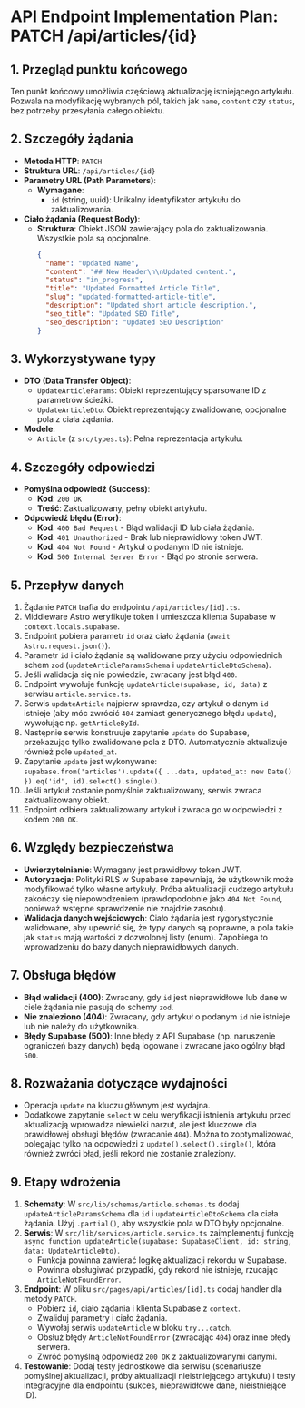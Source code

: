 # API Endpoint Implementation Plan: PATCH /api/articles/{id}

## 1. Przegląd punktu końcowego

Ten punkt końcowy umożliwia częściową aktualizację istniejącego artykułu. Pozwala na modyfikację wybranych pól, takich jak `name`, `content` czy `status`, bez potrzeby przesyłania całego obiektu.

## 2. Szczegóły żądania

- **Metoda HTTP**: `PATCH`
- **Struktura URL**: `/api/articles/{id}`
- **Parametry URL (Path Parameters)**:
  - **Wymagane**:
    - `id` (string, uuid): Unikalny identyfikator artykułu do zaktualizowania.
- **Ciało żądania (Request Body)**:
  - **Struktura**: Obiekt JSON zawierający pola do zaktualizowania. Wszystkie pola są opcjonalne.
    ```json
    {
      "name": "Updated Name",
      "content": "## New Header\n\nUpdated content.",
      "status": "in_progress",
      "title": "Updated Formatted Article Title",
      "slug": "updated-formatted-article-title",
      "description": "Updated short article description.",
      "seo_title": "Updated SEO Title",
      "seo_description": "Updated SEO Description"
    }
    ```

## 3. Wykorzystywane typy

- **DTO (Data Transfer Object)**:
  - `UpdateArticleParams`: Obiekt reprezentujący sparsowane ID z parametrów ścieżki.
  - `UpdateArticleDto`: Obiekt reprezentujący zwalidowane, opcjonalne pola z ciała żądania.
- **Modele**:
  - `Article` (z `src/types.ts`): Pełna reprezentacja artykułu.

## 4. Szczegóły odpowiedzi

- **Pomyślna odpowiedź (Success)**:
  - **Kod**: `200 OK`
  - **Treść**: Zaktualizowany, pełny obiekt artykułu.
- **Odpowiedź błędu (Error)**:
  - **Kod**: `400 Bad Request` - Błąd walidacji ID lub ciała żądania.
  - **Kod**: `401 Unauthorized` - Brak lub nieprawidłowy token JWT.
  - **Kod**: `404 Not Found` - Artykuł o podanym ID nie istnieje.
  - **Kod**: `500 Internal Server Error` - Błąd po stronie serwera.

## 5. Przepływ danych

1.  Żądanie `PATCH` trafia do endpointu `/api/articles/[id].ts`.
2.  Middleware Astro weryfikuje token i umieszcza klienta Supabase w `context.locals.supabase`.
3.  Endpoint pobiera parametr `id` oraz ciało żądania (`await Astro.request.json()`).
4.  Parametr `id` i ciało żądania są walidowane przy użyciu odpowiednich schem `zod` (`updateArticleParamsSchema` i `updateArticleDtoSchema`).
5.  Jeśli walidacja się nie powiedzie, zwracany jest błąd `400`.
6.  Endpoint wywołuje funkcję `updateArticle(supabase, id, data)` z serwisu `article.service.ts`.
7.  Serwis `updateArticle` najpierw sprawdza, czy artykuł o danym `id` istnieje (aby móc zwrócić `404` zamiast generycznego błędu `update`), wywołując np. `getArticleById`.
8.  Następnie serwis konstruuje zapytanie `update` do Supabase, przekazując tylko zwalidowane pola z DTO. Automatycznie aktualizuje również pole `updated_at`.
9.  Zapytanie `update` jest wykonywane: `supabase.from('articles').update({ ...data, updated_at: new Date() }).eq('id', id).select().single()`.
10. Jeśli artykuł zostanie pomyślnie zaktualizowany, serwis zwraca zaktualizowany obiekt.
11. Endpoint odbiera zaktualizowany artykuł i zwraca go w odpowiedzi z kodem `200 OK`.

## 6. Względy bezpieczeństwa

- **Uwierzytelnianie**: Wymagany jest prawidłowy token JWT.
- **Autoryzacja**: Polityki RLS w Supabase zapewniają, że użytkownik może modyfikować tylko własne artykuły. Próba aktualizacji cudzego artykułu zakończy się niepowodzeniem (prawdopodobnie jako `404 Not Found`, ponieważ wstępne sprawdzenie nie znajdzie zasobu).
- **Walidacja danych wejściowych**: Ciało żądania jest rygorystycznie walidowane, aby upewnić się, że typy danych są poprawne, a pola takie jak `status` mają wartości z dozwolonej listy (enum). Zapobiega to wprowadzeniu do bazy danych nieprawidłowych danych.

## 7. Obsługa błędów

- **Błąd walidacji (400)**: Zwracany, gdy `id` jest nieprawidłowe lub dane w ciele żądania nie pasują do schemy `zod`.
- **Nie znaleziono (404)**: Zwracany, gdy artykuł o podanym `id` nie istnieje lub nie należy do użytkownika.
- **Błędy Supabase (500)**: Inne błędy z API Supabase (np. naruszenie ograniczeń bazy danych) będą logowane i zwracane jako ogólny błąd `500`.

## 8. Rozważania dotyczące wydajności

- Operacja `update` na kluczu głównym jest wydajna.
- Dodatkowe zapytanie `select` w celu weryfikacji istnienia artykułu przed aktualizacją wprowadza niewielki narzut, ale jest kluczowe dla prawidłowej obsługi błędów (zwracanie `404`). Można to zoptymalizować, polegając tylko na odpowiedzi z `update().select().single()`, która również zwróci błąd, jeśli rekord nie zostanie znaleziony.

## 9. Etapy wdrożenia

1.  **Schematy**: W `src/lib/schemas/article.schemas.ts` dodaj `updateArticleParamsSchema` dla `id` i `updateArticleDtoSchema` dla ciała żądania. Użyj `.partial()`, aby wszystkie pola w DTO były opcjonalne.
2.  **Serwis**: W `src/lib/services/article.service.ts` zaimplementuj funkcję `async function updateArticle(supabase: SupabaseClient, id: string, data: UpdateArticleDto)`.
    - Funkcja powinna zawierać logikę aktualizacji rekordu w Supabase.
    - Powinna obsługiwać przypadki, gdy rekord nie istnieje, rzucając `ArticleNotFoundError`.
3.  **Endpoint**: W pliku `src/pages/api/articles/[id].ts` dodaj handler dla metody `PATCH`.
    - Pobierz `id`, ciało żądania i klienta Supabase z `context`.
    - Zwaliduj parametry i ciało żądania.
    - Wywołaj serwis `updateArticle` w bloku `try...catch`.
    - Obsłuż błędy `ArticleNotFoundError` (zwracając `404`) oraz inne błędy serwera.
    - Zwróć pomyślną odpowiedź `200 OK` z zaktualizowanymi danymi.
4.  **Testowanie**: Dodaj testy jednostkowe dla serwisu (scenariusze pomyślnej aktualizacji, próby aktualizacji nieistniejącego artykułu) i testy integracyjne dla endpointu (sukces, nieprawidłowe dane, nieistniejące ID).
